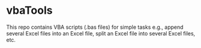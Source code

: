 # vbaTools
This repo contains VBA scripts (.bas files) for simple tasks e.g., append several Excel files into an Excel file, split an Excel file into several Excel files, etc.